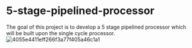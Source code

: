 # 5-stage-pipelined-processor

The goal of this project is to develop a 5 stage pipelined processor which will be built upon the single cycle processor.
![4055e4411eff266f3a77f405a46c1a1](https://github.com/TClyj/CPU-Design-Single-Cycle-and-Pipelined-Architectures/assets/126134377/442c1410-31ad-4153-8374-2ea66458e04e)
